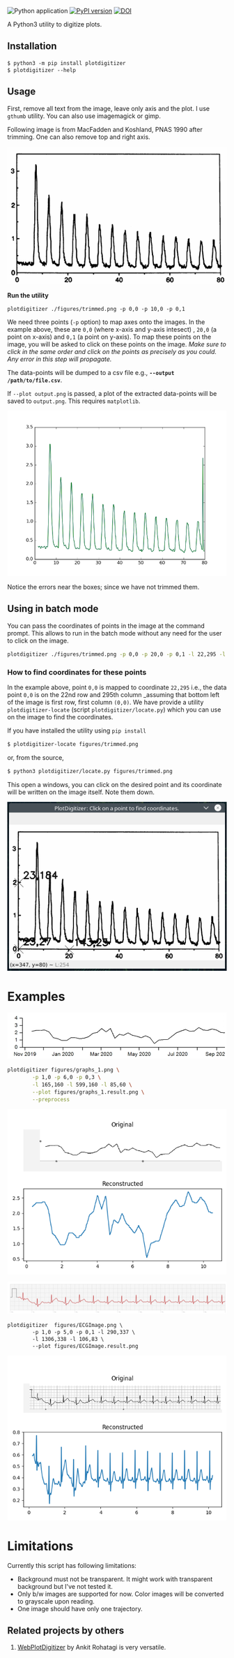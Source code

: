 ![Python application](https://github.com/dilawar/PlotDigitizer/workflows/Python%20application/badge.svg) [![PyPI version](https://badge.fury.io/py/plotdigitizer.svg)](https://badge.fury.io/py/plotdigitizer) [![DOI](https://zenodo.org/badge/140683649.svg)](https://zenodo.org/badge/latestdoi/140683649)

A Python3 utility to digitize plots. 

## Installation

```
$ python3 -m pip install plotdigitizer 
$ plotdigitizer --help
```

## Usage

First, remove all text from the image, leave only axis and the plot. I use
`gthumb` utility. You can also use imagemagick or gimp.

Following image is from MacFadden and Koshland, PNAS 1990 after trimming. One
can also remove top and right axis.

![Trimmed image](./figures/trimmed.png)

__Run the utility__

```
plotdigitizer ./figures/trimmed.png -p 0,0 -p 10,0 -p 0,1
```

We need three points (`-p` option) to map axes onto the images.  In the example
above, these are `0,0` (where x-axis and y-axis intesect) , `20,0` (a point on
x-axis) and `0,1` (a point on y-axis). To map these points on the image, you
will be asked to click on these points on the image. _Make sure to click in
the same order and click on the points as precisely as you could. Any error in
this step will propagate._

The data-points will be dumped to a csv file e.g., __`--output
/path/to/file.csv`__. 

If `--plot output.png` is passed, a plot of the extracted data-points will be
saved to `output.png`. This requires `matplotlib`.

![](./figures/traj.png)

Notice the errors near the boxes; since we have not trimmed them.

## Using in batch mode

You can pass the coordinates of points in the image at the command prompt.
This allows to run in the batch mode without any need for the user to click on
the image.

```bash
plotdigitizer ./figures/trimmed.png -p 0,0 -p 20,0 -p 0,1 -l 22,295 -l 142,295 -l 22,215 --plot output.png
```

### How to find coordinates for these points

In the example above, point `0,0` is mapped to coordinate `22,295` i.e., the
data point `0,0` is on the 22nd row and 295th column _assuming that bottom left
of the image is first row, first column `(0,0)`. We have provide a utility
`plotdigitizer-locate` (script `plotdigitizer/locate.py`) which you can use on
the image to find the coordinates.

If you have installed the utility using `pip install`

```bash
$ plotdigitizer-locate figures/trimmed.png     
```

or, from the source,

```bash
$ python3 plotdigitizer/locate.py figures/trimmed.png
```

This open a windows, you can click on the desired point and its coordinate will
be written on the image itself. Note them down.

![](./figures/trimmed_locate.png)


# Examples

![original](./figures/graphs_1.png)

```bash
plotdigitizer figures/graphs_1.png \
		-p 1,0 -p 6,0 -p 0,3 \
		-l 165,160 -l 599,160 -l 85,60 \
		--plot figures/graphs_1.result.png \
		--preprocess
```

![reconstructed](./figures/graphs_1.result.png)


![original](./figures/ECGImage.png)

```
plotdigitizer  figures/ECGImage.png \
		-p 1,0 -p 5,0 -p 0,1 -l 290,337 \
		-l 1306,338 -l 106,83 \
		--plot figures/ECGImage.result.png
```

![reconstructed](./figures/ECGImage.result.png)

# Limitations

Currently this script has following limitations:

- Background must not be transparent. It might work with transparent background but
  I've not tested it.
- Only b/w images are supported for now. Color images will be converted to grayscale upon reading.
- One image should have only one trajectory.

## Related projects by others

1.  [WebPlotDigitizer](https://automeris.io/WebPlotDigitizer/) by Ankit
Rohatagi is very versatile.
